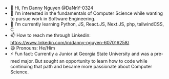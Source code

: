 - 👋 Hi, I’m Danny Nguyen @DaNnY-0324
- 👀 I’m interested in the fundamentals of Computer Science while wanting to pursue work in Software Engineering.
- 🌱 I’m currently learning Python, JS, React.JS, Next.JS, php, tailwindCSS, C
- 📫 How to reach me through Linkedin: https://www.linkedin.com/in/danny-nguyen-607016258/
- 😄 Pronouns: He/Him
- ⚡ Fun fact: Currently a Junior at Georgia State University and was a pre-med major. But sought an opportunity to learn how to code while continuing that path and became more passionate about Computer Science.

<!---
DaNnY-0324/DaNnY-0324 is a ✨ special ✨ repository because its `README.md` (this file) appears on your GitHub profile.
You can click the Preview link to take a look at your changes.
--->
